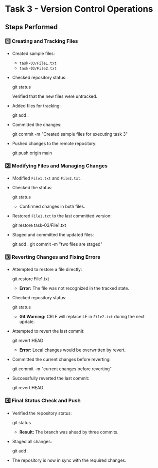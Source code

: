 # Task 3 - Version Control Operations


## Steps Performed

### 1️⃣ Creating and Tracking Files
- Created sample files:
  - `task-03/File1.txt`
  - `task-03/File2.txt`
- Checked repository status:
 
  git status

   Verified that the new files were untracked.

- Added files for tracking:

  git add .

- Committed the changes:
   
  git commit -m "Created sample files for executing task 3"
   
- Pushed changes to the remote repository:
   
  git push origin main
   

 

### 2️⃣ Modifying Files and Managing Changes
- Modified `File1.txt` and `File2.txt`.
- Checked the status:
   
  git status
   
  - Confirmed changes in both files.

- Restored `File1.txt` to the last committed version:
   
  git restore task-03/File1.txt
   

- Staged and committed the updated files:
   
  git add .
  git commit -m "two files are staged"
   

 

### 3️⃣ Reverting Changes and Fixing Errors
- Attempted to restore a file directly:
   
  git restore File1.txt
   
  - **Error:** The file was not recognized in the tracked state.

- Checked repository status:
   
  git status
   
  - **Git Warning:** CRLF will replace LF in `File2.txt` during the next update.

- Attempted to revert the last commit:
   
  git revert HEAD
   
  - **Error:** Local changes would be overwritten by revert.

- Committed the current changes before reverting:
   
  git commit -m "current changes before reverting"
   

- Successfully reverted the last commit:
   
  git revert HEAD
   

 

### 4️⃣ Final Status Check and Push
- Verified the repository status:
   
  git status
   
  - **Result:** The branch was ahead by three commits.

- Staged all changes:
   
  git add .
   

- The repository is now in sync with the required changes.

 

